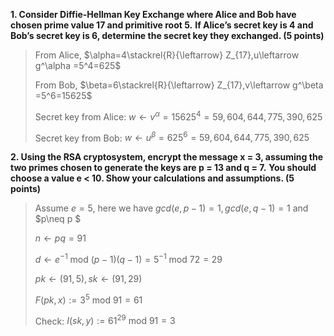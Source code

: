 **1. Consider Diffie-Hellman Key Exchange where Alice and Bob have chosen prime value 17 and primitive root 5.** 
**If Alice’s secret key is 4 and Bob’s secret key is 6, determine the secret key they exchanged. (5 points)**

>From Alice, $\alpha=4\stackrel{R}{\leftarrow} Z_{17},u\leftarrow g^\alpha =5^4=625$
>
>From Bob, $\beta=6\stackrel{R}{\leftarrow} Z_{17},v\leftarrow g^\beta =5^6=15625$
>
>Secret key from Alice: $w\leftarrow v^\alpha=15625^4=59,604,644,775,390,625$ 
>
>Secret key from Bob: $w\leftarrow u^\beta=625^6=59,604,644,775,390,625$ 

**2. Using the RSA cryptosystem, encrypt the message x = 3, assuming the two primes chosen to generate the keys are p = 13 and q = 7.** 
**You should choose a value e < 10. Show your calculations and assumptions. (5 points)**

>Assume $e=5$, here we have $gcd(e,p-1)=1,gcd(e,q-1)=1$ and $p\neq p $
>
>$n\leftarrow pq =91$
>
>$d\leftarrow e^{-1} \text{ mod } (p-1)(q-1)=5^{-1} \text{ mod } 72=29$
>
>$pk\leftarrow (91,5), sk \leftarrow(91,29)$
>
>$F(pk,x):=3^5\text{ mod } 91 =61$
>
>Check: $I(sk,y):=61^{29} \text{ mod } 91	 = 3$